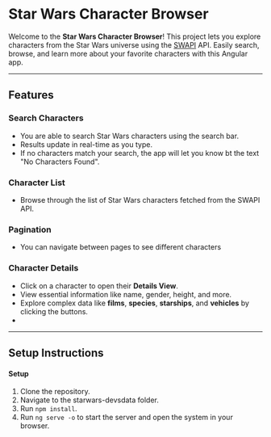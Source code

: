# Star Wars Character Browser

Welcome to the **Star Wars Character Browser**! This project lets you explore characters from the Star Wars universe using the [SWAPI](https://swapi.dev) API. Easily search, browse, and learn more about your favorite characters with this  Angular app.

---

## Features

### Search Characters
- You are able to search Star Wars characters using the search bar.
- Results update in real-time as you type.
- If no characters match your search, the app will let you know bt the text "No Characters Found".

### Character List
- Browse through the list of Star Wars characters fetched from the SWAPI API.

### Pagination
- You can navigate between pages to see different characters

### Character Details
- Click on a character to open their **Details View**.
- View essential information like name, gender, height, and more.
- Explore complex data like **films**, **species**, **starships**, and **vehicles** by clicking the buttons.
- 
---

## Setup Instructions

#### Setup
1. Clone the repository.
2. Navigate to the starwars-devsdata folder.
3. Run `npm install`.
6. Run `ng serve -o` to start the server and open the system in your browser.
